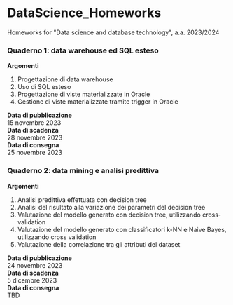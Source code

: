 # DataScience_Homeworks
Homeworks for "Data science and database technology", a.a. 2023/2024

### Quaderno 1: data warehouse ed SQL esteso  
**Argomenti**  
1. Progettazione di data warehouse  
2. Uso di SQL esteso  
3. Progettazione di viste materializzate in Oracle  
4. Gestione di viste materializzate tramite trigger in Oracle  
  
**Data di pubblicazione**  
15 novembre 2023  
**Data di scadenza**  
28 novembre 2023  
**Data di consegna**  
25 novembre 2023  

### Quaderno 2: data mining e analisi predittiva  
**Argomenti**  
1. Analisi predittiva effettuata con decision tree  
2. Analisi del risultato alla variazione dei parametri del decision tree   
3. Valutazione del modello generato con decision tree, utilizzando cross-validation   
4. Valutazione del modello generato con classificatori k-NN e Naive Bayes, utilizzando cross validation  
5. Valutazione della correlazione tra gli attributi del dataset  
  
**Data di pubblicazione**  
24 novembre 2023  
**Data di scadenza**  
5 dicembre 2023  
**Data di consegna**  
TBD  

